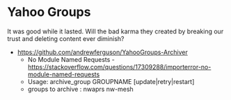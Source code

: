 
# Yahoo Groups

It was good while it lasted.  Will the bad karma they created by breaking our trust and deleting content ever diminish?

* https://github.com/andrewferguson/YahooGroups-Archiver
   * No Module Named Requests - https://stackoverflow.com/questions/17309288/importerror-no-module-named-requests
   * Usage:  archive_group GROUPNAME [update|retry|restart]
   * groups to archive : nwaprs  nw-mesh
